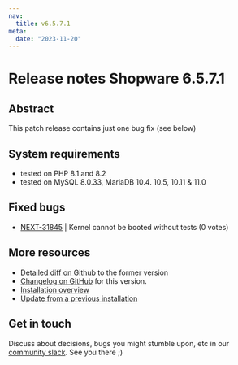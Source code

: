 ```yaml
---
nav:
  title: v6.5.7.1
meta:
  date: "2023-11-20"
---
```

# Release notes Shopware 6.5.7.1

## Abstract

This patch release contains just one bug fix (see below)

## System requirements

* tested on PHP 8.1 and 8.2
* tested on MySQL 8.0.33, MariaDB 10.4. 10.5, 10.11 & 11.0

## Fixed bugs

* [NEXT-31845](https://issues.shopware.com/issues/NEXT-31845) | Kernel cannot be booted without tests  (0 votes)

## More resources

* [Detailed diff on Github](https://github.com/shopware/shopware/compare/v6.5.7.0...v6.5.7.1) to the former version
* [Changelog on GitHub](https://github.com/shopware/shopware/blob/v6.5.7.1/CHANGELOG.md) for this version.
* [Installation overview](https://developer.shopware.com/docs/guides/installation/)
* [Update from a previous installation](https://developer.shopware.com/docs/guides/installation/template.html#update-shopware)

## Get in touch

Discuss about decisions, bugs you might stumble upon, etc in our [community slack](https://slack.shopware.com). See you there ;)
